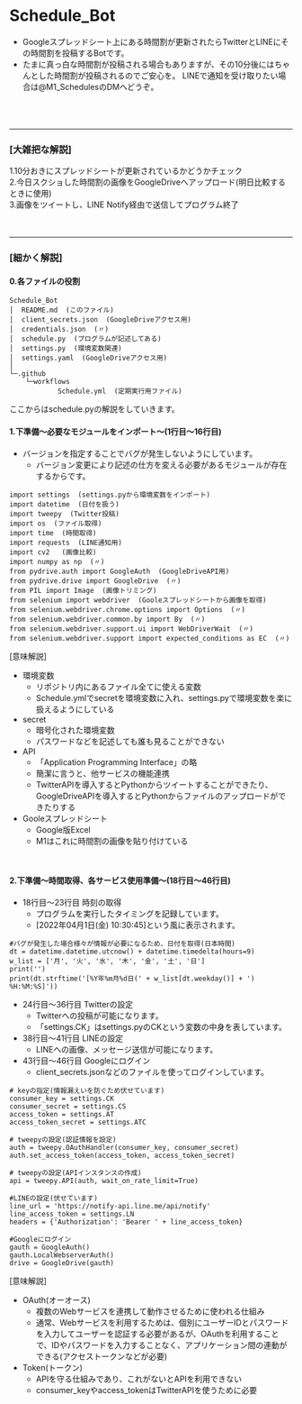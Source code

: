 # Schedule_Bot
- Googleスプレッドシート上にある時間割が更新されたらTwitterとLINEにその時間割を投稿するBotです。
- たまに真っ白な時間割が投稿される場合もありますが、その10分後にはちゃんとした時間割が投稿されるのでご安心を。
LINEで通知を受け取りたい場合は@M1_SchedulesのDMへどうぞ。<br><br><br><br>


--------------------------------------------------------------------------------------
### [大雑把な解説]
1.10分おきにスプレッドシートが更新されているかどうかチェック<br>
2.今日スクショした時間割の画像をGoogleDriveへアップロード(明日比較するときに使用)<br>
3.画像をツイートし、LINE Notify経由で送信してプログラム終了<br><br><br>

--------------------------------------------------------------------------------------
### [細かく解説]

#### 0.各ファイルの役割
```
Schedule_Bot
│  README.md  (このファイル)
│  client_secrets.json  (GoogleDriveアクセス用)
│  credentials.json  (〃)
│  schedule.py  (プログラムが記述してある)
│  settings.py  (環境変数関連)
│  settings.yaml  (GoogleDriveアクセス用)
│  
└─.github
    └─workflows
            Schedule.yml  (定期実行用ファイル)
```
ここからはschedule.pyの解説をしていきます。
<br>

#### 1.下準備～必要なモジュールをインポート～(1行目～16行目)
- バージョンを指定することでバグが発生しないようにしています。
  - バージョン変更により記述の仕方を変える必要があるモジュールが存在するからです。
```
import settings  (settings.pyから環境変数をインポート)
import datetime  (日付を扱う)
import tweepy  (Twitter投稿)
import os  (ファイル取得)
import time  (時間取得)
import requests  (LINE通知用)
import cv2   (画像比較)
import numpy as np  (〃)
from pydrive.auth import GoogleAuth  (GoogleDriveAPI用)
from pydrive.drive import GoogleDrive  (〃)
from PIL import Image  (画像トリミング)
from selenium import webdriver  (Gooleスプレッドシートから画像を取得)
from selenium.webdriver.chrome.options import Options  (〃)
from selenium.webdriver.common.by import By  (〃)
from selenium.webdriver.support.ui import WebDriverWait  (〃)
from selenium.webdriver.support import expected_conditions as EC  (〃)
```

[意味解説]
- 環境変数
  - リポジトリ内にあるファイル全てに使える変数
  - Schedule.ymlでsecretを環境変数に入れ、settings.pyで環境変数を楽に扱えるようにしている
- secret
  - 暗号化された環境変数
  - パスワードなどを記述しても誰も見ることができない
- API
  - 「Application Programming Interface」の略
  - 簡潔に言うと、他サービスの機能連携
   - TwitterAPIを導入するとPythonからツイートすることができたり、GoogleDriveAPIを導入するとPythonからファイルのアップロードができたりする
- Gooleスプレッドシート
  - Google版Excel
  - M1はこれに時間割の画像を貼り付けている
<br>

#### 2.下準備～時間取得、各サービス使用準備～(18行目～46行目)
- 18行目～23行目 時刻の取得
  - プログラムを実行したタイミングを記録しています。
  - [2022年04月1日(金) 10:30:45]という風に表示されます。

```
#バグが発生した場合様々が情報が必要になるため、日付を取得(日本時間)
dt = datetime.datetime.utcnow() + datetime.timedelta(hours=9)
w_list = ['月', '火', '水', '木', '金', '土', '日']
print('')
print(dt.strftime('[%Y年%m月%d日(' + w_list[dt.weekday()] + ') %H:%M:%S]'))
```

- 24行目～36行目 Twitterの設定
  - Twitterへの投稿が可能になります。
  - 「settings.CK」はsettings.pyのCKという変数の中身を表しています。
- 38行目～41行目 LINEの設定
  - LINEへの画像、メッセージ送信が可能になります。
- 43行目～46行目 Googleにログイン
  - client_secrets.jsonなどのファイルを使ってログインしています。
```
# keyの指定(情報漏えいを防ぐため伏せています)
consumer_key = settings.CK
consumer_secret = settings.CS
access_token = settings.AT
access_token_secret = settings.ATC

# tweepyの設定(認証情報を設定)
auth = tweepy.OAuthHandler(consumer_key, consumer_secret)
auth.set_access_token(access_token, access_token_secret)

# tweepyの設定(APIインスタンスの作成)
api = tweepy.API(auth, wait_on_rate_limit=True)

#LINEの設定(伏せています)
line_url = 'https://notify-api.line.me/api/notify'
line_access_token = settings.LN
headers = {'Authorization': 'Bearer ' + line_access_token}

#Googleにログイン
gauth = GoogleAuth()
gauth.LocalWebserverAuth()
drive = GoogleDrive(gauth)
```

[意味解説]
- OAuth(オーオース)
  - 複数のWebサービスを連携して動作させるために使われる仕組み 
  - 通常、Webサービスを利用するためは、個別にユーザーIDとパスワードを入力してユーザーを認証する必要があるが、OAuthを利用することで、IDやパスワードを入力することなく、アプリケーション間の連動ができる(アクセストークンなどが必要)
- Token(トークン)
  - APIを守る仕組みであり、これがないとAPIを利用できない
  - consumer_keyやaccess_tokenはTwitterAPIを使うために必要
